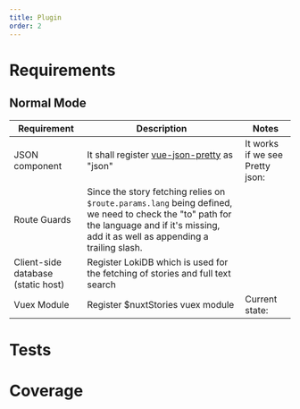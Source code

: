 ```yaml
---
title: Plugin
order: 2
---
```


# Requirements

## Normal Mode
| Requirement | Description | Notes |
| --- | --- | --- |
| JSON component | It shall register [vue-json-pretty](https://www.npmjs.com/package/vue-json-pretty) as "json" | It works if we see Pretty json: <json :data="{ some: 'data' }" /> |
| Route Guards | Since the story fetching relies on `$route.params.lang` being defined, we need to check the "to" path for the language and if it's missing, add it as well as appending a trailing slash. | |
| Client-side database (static host) | Register LokiDB which is used for the fetching of stories and full text search | |
| Vuex Module | Register $nuxtStories vuex module | Current state: <json :data="$store.state.$nuxtStories" :deep="0" /> |

# Tests
<NuxtStoriesTestRunner testFile="test/specs/Plugin.spec.js" :coverage="true" /> 

# Coverage
<NuxtStoriesTestCoverage file="plugin.js" />